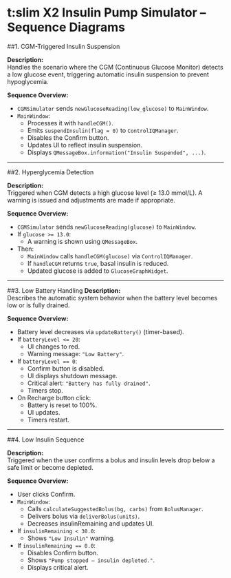 # t:slim X2 Insulin Pump Simulator – Sequence Diagrams

##1. CGM-Triggered Insulin Suspension

**Description:**  
Handles the scenario where the CGM (Continuous Glucose Monitor) detects a low glucose event, triggering automatic insulin suspension to prevent hypoglycemia.

**Sequence Overview:**
- `CGMSimulator` sends `newGlucoseReading(low_glucose)` to `MainWindow`.
- `MainWindow`:
  - Processes it with `handleCGM()`.
  - Emits `suspendInsulin(flag = 0)` to `ControlIQManager`.
  - Disables the Confirm button.
  - Updates UI to reflect insulin suspension.
  - Displays `QMessageBox.information("Insulin Suspended", ...)`.

---

##2. Hyperglycemia Detection

**Description:**  
Triggered when CGM detects a high glucose level (≥ 13.0 mmol/L). A warning is issued and adjustments are made if appropriate.

**Sequence Overview:**
- `CGMSimulator` sends `newGlucoseReading(glucose)` to `MainWindow`.
- If `glucose >= 13.0`:
  - A warning is shown using `QMessageBox`.
- Then:
  - `MainWindow` calls `handleCGM(glucose)` via `ControlIQManager`.
  - If `handleCGM` returns `true`, basal insulin is reduced.
  - Updated glucose is added to `GlucoseGraphWidget`.

---

##3. Low Battery Handling
**Description:**  
Describes the automatic system behavior when the battery level becomes low or is fully drained.

**Sequence Overview:**
- Battery level decreases via `updateBattery()` (timer-based).
- If `batteryLevel <= 20`:
  - UI changes to red.
  - Warning message: `"Low Battery"`.
- If `batteryLevel == 0`:
  - Confirm button is disabled.
  - UI displays shutdown message.
  - Critical alert: `"Battery has fully drained"`.
  - Timers stop.
- On Recharge button click:
  - Battery is reset to 100%.
  - UI updates.
  - Timers restart.

---

##4. Low Insulin Sequence

**Description:**  
Triggered when the user confirms a bolus and insulin levels drop below a safe limit or become depleted.

**Sequence Overview:**
- User clicks Confirm.
- `MainWindow`:
  - Calls `calculateSuggestedBolus(bg, carbs)` from `BolusManager`.
  - Delivers bolus via `deliverBolus(units)`.
  - Decreases insulinRemaining and updates UI.
- If `insulinRemaining < 30.0`:
  - Shows `"Low Insulin"` warning.
- If `insulinRemaining == 0.0`:
  - Disables Confirm button.
  - Shows `"Pump stopped — insulin depleted."`.
  - Displays critical alert.
